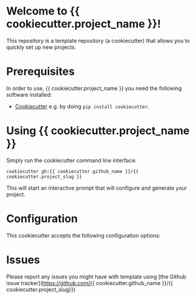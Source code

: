 # Welcome to {{ cookiecutter.project_name }}!

This repository is a template repository (a cookiecutter) that allows you to quickly
set up new projects.

# Prerequisites

In order to use, {{ cookiecutter.project_name }} you need the following software installed:

* [Cookiecutter](https://github.com/cookiecutter/cookiecutter) e.g. by doing `pip install cookiecutter`.

# Using {{ cookiecutter.project_name }}

Simply run the cookiecutter command line interface:

```
cookiecutter gh:{{ cookiecutter.github_name }}/{{ cookiecutter.project_slug }}
```

This will start an interactive prompt that will configure and generate your project.

# Configuration

This cookiecutter accepts the following configuration options:

# Issues

Please report any issues you might have with template using [the Github issue
tracker](https://github.com/{{ cookiecutter.github_name }}/{{ cookiecutter.project_slug}})
